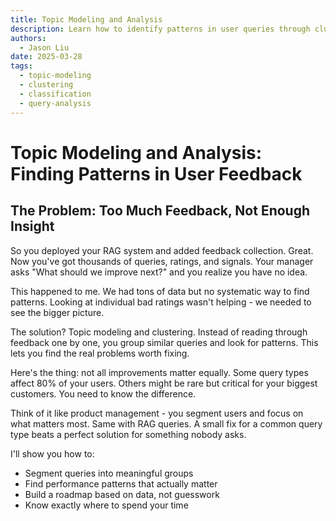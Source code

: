```yaml
---
title: Topic Modeling and Analysis
description: Learn how to identify patterns in user queries through clustering and classification techniques
authors:
  - Jason Liu
date: 2025-03-28
tags:
  - topic-modeling
  - clustering
  - classification
  - query-analysis
---
```


# Topic Modeling and Analysis: Finding Patterns in User Feedback


## The Problem: Too Much Feedback, Not Enough Insight

So you deployed your RAG system and added feedback collection. Great. Now you've got thousands of queries, ratings, and signals. Your manager asks "What should we improve next?" and you realize you have no idea.

This happened to me. We had tons of data but no systematic way to find patterns. Looking at individual bad ratings wasn't helping - we needed to see the bigger picture.

The solution? Topic modeling and clustering. Instead of reading through feedback one by one, you group similar queries and look for patterns. This lets you find the real problems worth fixing.

Here's the thing: not all improvements matter equally. Some query types affect 80% of your users. Others might be rare but critical for your biggest customers. You need to know the difference.

Think of it like product management - you segment users and focus on what matters most. Same with RAG queries. A small fix for a common query type beats a perfect solution for something nobody asks.

I'll show you how to:
- Segment queries into meaningful groups
- Find performance patterns that actually matter
- Build a roadmap based on data, not guesswork
- Know exactly where to spend your time
